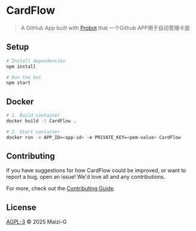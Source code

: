 # CardFlow

> A GitHub App built with [Probot](https://github.com/probot/probot) that 一个Github APP用于自动管理卡面

## Setup

```sh
# Install dependencies
npm install

# Run the bot
npm start
```

## Docker

```sh
# 1. Build container
docker build -t CardFlow .

# 2. Start container
docker run -e APP_ID=<app-id> -e PRIVATE_KEY=<pem-value> CardFlow
```

## Contributing

If you have suggestions for how CardFlow could be improved, or want to report a bug, open an issue! We'd love all and any contributions.

For more, check out the [Contributing Guide](CONTRIBUTING.md).

## License

[AGPL-3](LICENSE) © 2025 Maizi-G
